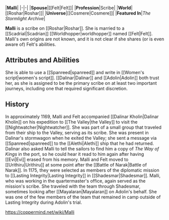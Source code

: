 |**Malli**|
|-|-|
|**Spouse**|[[Felt\|Felt]]|
|**Profession**|Scribe|
|**World**|[[Roshar\|Roshar]]|
|**Universe**|[[Cosmere\|Cosmere]]|
|**Featured In**|*The Stormlight Archive*|

**Malli** is a scribe on [[Roshar\|Roshar]]. She is married to a [[Scadrial\|Scadrian]] [[Worldhopper\|worldhopper]] named [[Felt\|Felt]]. Malli's own origins are not known, and it is not clear if she shares (or is even aware of) Felt's abilities.

## Attributes and Abilities
She is able to use a [[Spanreed\|spanreed]] and write in [[Women's script\|women's script]]. [[Dalinar\|Dalinar]] and [[Adolin\|Adolin]] both trust her, as she is assigned to be the primary scribe on at least two important journeys, including one that required significant discretion.

## History
In approximately 1169, Malli and Felt accompanied [[Dalinar Kholin\|Dalinar Kholin]] on his expedition to [[The Valley\|the Valley]] to visit the [[Nightwatcher\|Nightwatcher]]. She was part of a small group that traveled from their ship to the Valley, serving as its scribe. She was present in Dalinar's stormwagon when he exited the Valley; she sent a message via [[Spanreed\|spanreed]] to the [[Alethi\|Alethi]] ship that he had returned. Dalinar also asked Malli to tell the sailors to find him a copy of *The Way of Kings* in the port, so he could hear it read to him again after having [[Evi\|Evi]] erased from his memory.
Malli and Felt moved to [[Urithiru\|Urithiru]] at some point after the [[Battle of Narak\|Battle of Narak]]. In 1175, they were selected as members of the diplomatic mission to [[Lasting Integrity\|Lasting Integrity]] in [[Shadesmar\|Shadesmar]]. Malli, who was working in the quartermaster's office, again served as the mission's scribe. She traveled with the team through Shadesmar, sometimes looking after [[Mayalaran\|Mayalaran]] on Adolin's behalf. She was one of the few members of the team that remained in camp outside of Lasting Integrity during Adolin's trial.



https://coppermind.net/wiki/Malli